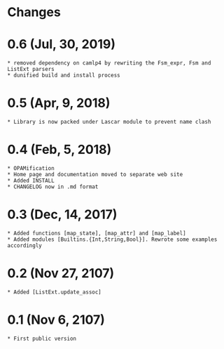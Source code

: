 # Changes

# 0.6 (Jul, 30, 2019)
    * removed dependency on camlp4 by rewriting the Fsm_expr, Fsm and ListExt parsers
    * dunified build and install process
    
# 0.5 (Apr, 9, 2018)
	* Library is now packed under Lascar module to prevent name clash
    
# 0.4 (Feb, 5, 2018)
	* OPAMification
	* Home page and documentation moved to separate web site
	* Added INSTALL
	* CHANGELOG now in .md format
	
# 0.3 (Dec, 14, 2017)
	* Added functions [map_state], [map_attr] and [map_label]
	* Added modules [Builtins.{Int,String,Bool}]. Rewrote some examples accordingly
	
# 0.2 (Nov 27, 2107)
    * Added [ListExt.update_assoc]
	
# 0.1 (Nov 6, 2107)
    * First public version
